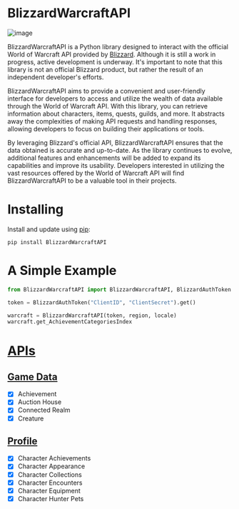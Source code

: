 # BlizzardWarcraftAPI

![image](https://drive.google.com/uc?export=view&id=1bwLWgLTIHPy23sTfufMNV9NHhvQ4vQ1y)

BlizzardWarcraftAPI is a Python library designed to interact with the official World of Warcraft API provided by <a href="https://develop.battle.net/documentation/world-of-warcraft">Blizzard</a>. Although it is still a work in progress, active development is underway. It's important to note that this library is not an official Blizzard product, but rather the result of an independent developer's efforts.

BlizzardWarcraftAPI aims to provide a convenient and user-friendly interface for developers to access and utilize the wealth of data available through the World of Warcraft API. With this library, you can retrieve information about characters, items, quests, guilds, and more. It abstracts away the complexities of making API requests and handling responses, allowing developers to focus on building their applications or tools.

By leveraging Blizzard's official API, BlizzardWarcraftAPI ensures that the data obtained is accurate and up-to-date. As the library continues to evolve, additional features and enhancements will be added to expand its capabilities and improve its usability. Developers interested in utilizing the vast resources offered by the World of Warcraft API will find BlizzardWarcraftAPI to be a valuable tool in their projects.

# Installing
Install and update using <a href="https://pip.pypa.io/en/stable/getting-started/">pip</a>:
```shell
pip install BlizzardWarcraftAPI
```

# A Simple Example

```python
from BlizzardWarcraftAPI import BlizzardWarcraftAPI, BlizzardAuthToken

token = BlizzardAuthToken("ClientID", "ClientSecret").get()

warcraft = BlizzardWarcraftAPI(token, region, locale)
warcraft.get_AchievementCategoriesIndex
```

# [APIs](https://develop.battle.net/documentation/world-of-warcraft)

## [Game Data](https://develop.battle.net/documentation/world-of-warcraft/game-data-apis)

- [x] Achievement
- [x] Auction House
- [x] Connected Realm
- [x] Creature

## [Profile](https://develop.battle.net/documentation/world-of-warcraft/profile-apis)

- [x] Character Achievements
- [x] Character Appearance
- [x] Character Collections
- [x] Character Encounters
- [x] Character Equipment
- [x] Character Hunter Pets